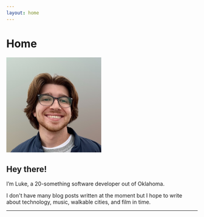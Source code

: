 ```yaml
---
layout: home
---
```


# Home

<img src="./images/me.png" alt="Me" width="250">

## Hey there!
I’m Luke, a 20-something software developer out of Oklahoma.

I don't have many blog posts written at the moment but I hope to write about technology, music, walkable cities, and film in time.

---